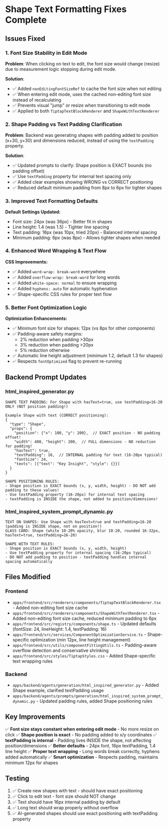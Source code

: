 # Shape Text Formatting Fixes Complete

## Issues Fixed

### 1. Font Size Stability in Edit Mode
**Problem**: When clicking on text to edit, the font size would change (resize) due to measurement logic stopping during edit mode.

**Solution**:
- ✅ Added `nonEditingFontSizeRef` to cache the font size when not editing
- ✅ When entering edit mode, uses the cached non-editing font size instead of recalculating
- ✅ Prevents visual "jump" or resize when transitioning to edit mode
- ✅ Applied to both `TiptapTextBlockRenderer` and `ShapeWithTextRenderer`

### 2. Shape Padding vs Text Padding Clarification
**Problem**: Backend was generating shapes with padding added to position (x+30, y+30) and dimensions reduced, instead of using the `textPadding` property.

**Solution**:
- ✅ Updated prompts to clarify: Shape position is EXACT bounds (no padding offset)
- ✅ Use `textPadding` property for internal text spacing only
- ✅ Added clear examples showing WRONG vs CORRECT positioning
- ✅ Reduced default minimum padding from 8px to 6px for tighter shapes

### 3. Improved Text Formatting Defaults
**Default Settings Updated:**
- Font size: 24px (was 36px) - Better fit in shapes
- Line height: 1.4 (was 1.5) - Tighter line spacing
- Text padding: 16px (was 10px, tried 20px) - Balanced internal spacing
- Minimum padding: 6px (was 8px) - Allows tighter shapes when needed

### 4. Enhanced Word Wrapping & Text Flow
**CSS Improvements:**
- ✅ Added `word-wrap: break-word` everywhere
- ✅ Added `overflow-wrap: break-word` for long words
- ✅ Added `white-space: normal` to ensure wrapping
- ✅ Added `hyphens: auto` for automatic hyphenation
- ✅ Shape-specific CSS rules for proper text flow

### 5. Better Font Optimization Logic
**Optimization Enhancements:**
- ✅ Minimum font size for shapes: 12px (vs 8px for other components)
- ✅ Padding-aware safety margins:
  - 2% reduction when padding >30px
  - 3% reduction when padding >20px
  - 5% reduction otherwise
- ✅ Automatic line height adjustment (minimum 1.2, default 1.3 for shapes)
- ✅ Respects `fontOptimized` flag to prevent re-running

## Backend Prompt Updates

### html_inspired_generator.py
```
SHAPE TEXT PADDING: For Shape with hasText=true, use textPadding=16-20 ONLY (NOT position padding!)

Example Shape with text (CORRECT positioning):
{
  "type": "Shape",
  "props": {
    "position": {"x": 100, "y": 200},  // EXACT position - NO padding offset!
    "width": 400, "height": 200,  // FULL dimensions - NO reduction for padding!
    "hasText": true,
    "textPadding": 16,  // INTERNAL padding for text (16-20px typical)
    "fontSize": 24,
    "texts": [{"text": "Key Insight", "style": {}}]
  }
}

SHAPE POSITIONING RULES:
- Shape position is EXACT bounds (x, y, width, height) - DO NOT add padding to these values!
- Use textPadding property (16-20px) for internal text spacing
- textPadding is INSIDE the shape, not added to position/dimensions!
```

### html_inspired_system_prompt_dynamic.py
```
TEXT ON SHAPES: Use Shape with hasText=true and textPadding=16-20 (padding is INSIDE shape, not on position!)
GLASS CARD: Shape (white 10-20% opacity, blur 10-20, rounded 16-32px, hasText=true, textPadding=16-20)

SHAPE WITH TEXT RULES:
- Shape position is EXACT bounds (x, y, width, height)
- Use textPadding property for internal spacing (16-20px typical)
- DO NOT add padding to position - textPadding handles internal spacing automatically
```

## Files Modified

### Frontend
- `apps/frontend/src/renderers/components/TiptapTextBlockRenderer.tsx` - Added non-editing font size cache
- `apps/frontend/src/renderers/components/ShapeWithTextRenderer.tsx` - Added non-editing font size cache, reduced minimum padding to 6px
- `apps/frontend/src/registry/components/shape.ts` - Updated defaults (fontSize: 24, lineHeight: 1.4, textPadding: 16)
- `apps/frontend/src/services/ComponentOptimizationService.ts` - Shape-specific optimization (min 12px, line height management)
- `apps/frontend/src/utils/componentFittingUtils.ts` - Padding-aware overflow detection and conservative shrinking
- `apps/frontend/src/styles/TiptapStyles.css` - Added Shape-specific text wrapping rules

### Backend
- `apps/backend/agents/generation/html_inspired_generator.py` - Added Shape example, clarified textPadding usage
- `apps/backend/agents/prompts/generation/html_inspired_system_prompt_dynamic.py` - Updated padding rules, added Shape positioning rules

## Key Improvements

✅ **Font size stays constant when entering edit mode** - No more resize on click
✅ **Shape position is exact** - No padding added to x/y coordinates
✅ **textPadding is internal** - Padding lives INSIDE the shape, not affecting position/dimensions
✅ **Better defaults** - 24px font, 16px textPadding, 1.4 line height
✅ **Proper text wrapping** - Long words break correctly, hyphens added automatically
✅ **Smart optimization** - Respects padding, maintains minimum 12px for shapes

## Testing

1. ✅ Create new shapes with text - should have exact positioning
2. ✅ Click to edit text - font size should NOT change
3. ✅ Text should have 16px internal padding by default
4. ✅ Long text should wrap properly without overflow
5. ✅ AI-generated shapes should use exact positioning with textPadding property

